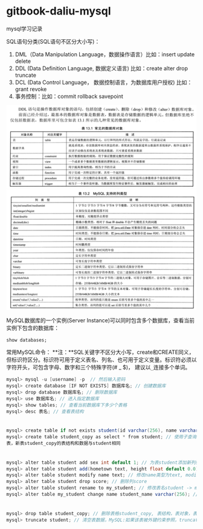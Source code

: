 # gitbook-daliu-mysql
mysql学习记录

SQL语句分类(SQL语句不区分大小写)：
1. DML（Data Manipulation Language，数据操作语言）比如：insert  update  delete
2. DDL (Data Definition Language, 数据定义语言) 比如：create  alter  drop  truncate
3. DCL (Data Control Language， 数据控制语言，为数据库用户授权) 比如：grant  revoke
4. 事务控制：比如：commit  rollback  savepoint

![](images/2.png)
![](images/3.png)

MySQL数据库的一个实例(Server Instance)可以同时包含多个数据库，查看当前实例下包含的数据库：

```
show databases;
```

常用MySQL命令：
**注：**SQL关键字不区分大小写，create和CREATE同义，但标识符区分。标识符可用于定义表名、列名、也可用于定义变量。标识符必须以字符开头，可包含字母、数字和三个特殊字符(# _ $)， 建议以`_`连接多个单词。

```java
mysql> mysql -u [username] -p  // 然后输入密码
mysql> create database [IF NOT EXISTS] 数据库名; // 创建数据库
mysql> drop database 数据库名; // 删除数据库
mysql> use 数据库名; // 进入指定数据库
mysql> show tables; // 查看当前数据库下多少个表格
mysql> desc 表名; // 查看表结构


mysql> create table if not exists student(id varchar(256), name varchar(256), score float, class text); // 创建名为student的表格, MySQL使用information_schema数据库里的TABLES表保存数据库实例中的所有数据表
mysql> create table student_copy as select * from student; // 使用子查询建
表，新表student_copy的表结构和数据与student相同


mysql> alter table student add sex int default 1; // 为表student添加新列sex, 默认值为1, 这会让现有所有行增加sex为1，add增加列定义必须是原表中不存在的
mysql> alter table student add(hometown text, height float default 0.0); // 增加hometown和height两列，由于hometown未指定默认值，因此为NULL
mysql> alter table student modify name text; // 修改name类型为text, modify修改的列名必须是原表中已存在的
mysql> alter table student drop score; // 删除列score
mysql> alter table student rename to my_student; // 修改表名student -> my_student
mysql> alter table my_student change name student_name varchar(256); // 修改列名name -> student_name


mysql> drop table student_copy; // 删除表格student_copy, 表结构，表对象，表数据，相关索引，约束全删除
mysql> truncate student; // 清空表数据，MySQL:如果该表被外键约束参照，truncate会变成delete操作
```